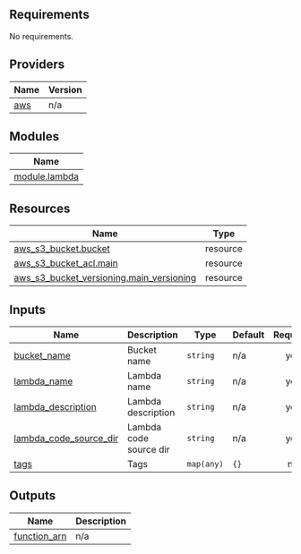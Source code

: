 ## Requirements

No requirements.

## Providers

| Name | Version |
|------|---------|
| <a name="provider_aws"></a> [aws](#provider\_aws) | n/a |

## Modules

| Name |
|------|
| [module.lambda](https://registry.terraform.io/modules/transcend-io/lambda-at-edge/aws/latest) | module |

## Resources

| Name | Type |
|------|------|
| [aws_s3_bucket.bucket](https://registry.terraform.io/providers/hashicorp/aws/latest/docs/resources/aws_s3_bucket) | resource |
| [aws_s3_bucket_acl.main](https://registry.terraform.io/providers/hashicorp/aws/latest/docs/resources/aws_s3_bucket_acl) | resource |
| [aws_s3_bucket_versioning.main_versioning](https://registry.terraform.io/providers/hashicorp/aws/latest/docs/resources/aws_s3_bucket_versioning) | resource |

## Inputs

| Name | Description | Type | Default | Required |
|------|-------------|------|---------|:--------:|
| <a name="bucket_name"></a> [bucket\_name](#input\_bucket\_name) | Bucket name | `string` | n/a | yes |
| <a name="lambda_name"></a> [lambda\_name](#input\_lambda\_name) | Lambda name | `string` | n/a | yes |
| <a name="lambda_description"></a> [lambda\_description](#input\lambda\description) | Lambda description | `string` | n/a | yes |
| <a name="lambda_code_source_dir"></a> [lambda\_code\_source\_dir](#lambda\_code\_source\_dir) | Lambda code source dir | `string` | n/a | yes |
| <a name="input_tags"></a> [tags](#input\_tags) | Tags | `map(any)` | `{}` | no |

## Outputs

| Name | Description |
|------|-------------|
| <a name="function_arn"></a> [function\_arn](#function\_arn) | n/a |
